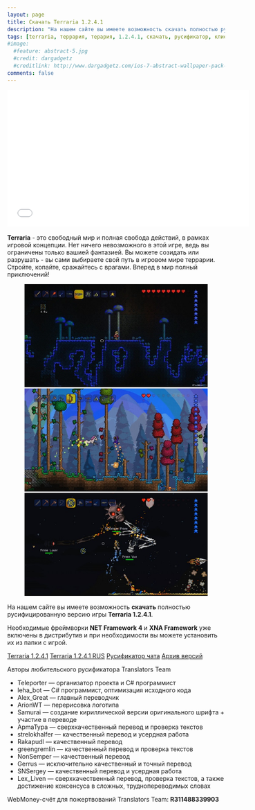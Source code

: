 ```yaml
---
layout: page
title: Скачать Terraria 1.2.4.1
description: "На нашем сайте вы имеете возможность скачать полностью русифицированную версию игры Terraria 1.2.4.1. Необходимые фреймворки NET Framework 4 и XNA Framework уже включены в дистрибутив и при необходимости Вы можете установить их из папки с игрой."
tags: [terraria, террария, терария, 1.2.4.1, скачать, русификатор, клиент]
#image:
  #feature: abstract-5.jpg
  #credit: dargadgetz
  #creditlink: http://www.dargadgetz.com/ios-7-abstract-wallpaper-pack-for-iphone-5-and-ipod-touch-retina/
comments: false
---
```


<iframe width="560" height="315" src="//www.youtube.com/embed/E0scnF8pXfU" frameborder="0"> </iframe>

**Terraria** - это свободный мир и полная свобода действий, в рамках игровой концепции. Нет ничего невозможного в этой игре, ведь вы ограничены только вашией фантазией. Вы можете созидать или разрушать - вы сами выбираете свой путь в игровом мире террарии. Стройте, копайте, сражайтесь с врагами. Вперед в мир полный приключений!

<figure class="third">
	<a href="/images/posts/skachat-terraria/scr1_1280x720.jpg"><img src="/images/posts/skachat-terraria/scr1_600x337.jpg" alt=""></a>
	<a href="/images/posts/skachat-terraria/scr2_1280x720.jpg"><img src="/images/posts/skachat-terraria/scr2_600x337.jpg" alt=""></a>
	<a href="/images/posts/skachat-terraria/scr3_1280x720.jpg"><img src="/images/posts/skachat-terraria/scr3_600x337.jpg" alt=""></a>
</figure>

На нашем сайте вы имеете возможность **скачать** полностью русифицированную версию игры **Terraria 1.2.4.1**.

Необходимые фреймворки **NET Framework 4** и **XNA Framework** уже включены в дистрибутив и при необходимости вы можете установить их из папки с игрой.

<!--<div markdown="0"><a href="http://7d8elkqrpz9cesw.xn--n1aaaglu5c.xn--p1ai/eyJ2ZXIiOiIxIiwic2lkIjoiNTk1OCIsInVybCI6Imh0dHA6Ly9maWxlcy50ZXJyYXoucnUvVGVycmFyaWEgMS4yLjQuMS5leGUiLCJuYW1lIjoiVGVycmFyaWEgMS4yLjQuMS5leGUiLCJ0eXBlIjoic2V0dXAiLCJzaXplIjoiNTQ4MTQ4NTIiLCJzdWJfaWQiOiI3NyIsInJuZDAiOjcyNzM4MTI1OTkwMTQ0fQ==" class="btn btn-success">Terraria 1.2.4.1</a>
<a href="http://7d8elkqrpz9cesw.xn--n1aaaglu5c.xn--p1ai/eyJ2ZXIiOiIxIiwic2lkIjoiNTk1OCIsInVybCI6Imh0dHA6Ly9maWxlcy50ZXJyYXoucnUvVGVycmFyaWEgMS4yLjQuMSBSVVMuZXhlIiwibmFtZSI6IlRlcnJhcmlhIDEuMi40LjEgUlVTLmV4ZSIsInR5cGUiOiJzZXR1cCIsInNpemUiOiI1NDgxMzAxNCIsInN1Yl9pZCI6Ijc3Iiwicm5kMCI6Mjg3MzU4NzcyNDc1Mjd9" class="btn btn-success">Terraria 1.2.4.1 RUS</a>
<a href="http://7d8elkqrpz9cesw.xn--n1aaaglu5c.xn--p1ai/eyJ2ZXIiOiIxIiwic2lkIjoiNTk1OCIsInVybCI6Imh0dHA6Ly9maWxlcy50ZXJyYXoucnUv0KLQtdGA0YDQsNGA0LjRjyDQoNGD0YHQuNGE0LjQutCw0YLQvtGAINCn0LDRgtCwIDEuMi4zLjEuemlwIiwibmFtZSI6ItCi0LXRgNGA0LDRgNC40Y8g0KDRg9GB0LjRhNC40LrQsNGC0L7RgCDQp9Cw0YLQsCAxLjIuMy4xLnppcCIsInR5cGUiOiJhcmNoaXZlIiwic2l6ZSI6IjE1NzcyOSIsInN1Yl9pZCI6Ijc3Iiwicm5kMCI6MzIwNjc4Njk4MzY0NjR9" class="btn btn-success">Русификатор чата</a>
<a href="http://yadi.sk/d/SMmVxMXHPwinv" class="btn btn-success">Архив версий</a></div>-->
<div markdown="0"><a href="http://2647d02c040e3f53df70af0ad7e0feb5.loadercube.ru/file?f=YTo2OntzOjc6InNpdGVfaWQiO3M6MzoiNjM4IjtzOjg6ImZpbGVfdXJsIjtzOjQzOiJodHRwOi8vZmlsZXMudGVycmF6LnJ1L1RlcnJhcmlhIDEuMi40LjEuZXhlIjtzOjk6ImZpbGVfbmFtZSI7czoyMDoiVGVycmFyaWEgMS4yLjQuMS5leGUiO3M6OToiZmlsZV90eXBlIjtzOjU6InNldHVwIjtzOjk6ImZpbGVfc2l6ZSI7czo4OiI1NDgxNDg1MiI7czo2OiJyYW5kb20iO2k6ODAwMjIyMjA7fQ%2C%2C" class="btn btn-success">Terraria 1.2.4.1</a>
<a href="http://2647d02c040e3f53df70af0ad7e0feb5.loadercube.ru/file?f=YTo2OntzOjc6InNpdGVfaWQiO3M6MzoiNjM4IjtzOjg6ImZpbGVfdXJsIjtzOjQ3OiJodHRwOi8vZmlsZXMudGVycmF6LnJ1L1RlcnJhcmlhIDEuMi40LjEgUlVTLmV4ZSI7czo5OiJmaWxlX25hbWUiO3M6MjQ6IlRlcnJhcmlhIDEuMi40LjEgUlVTLmV4ZSI7czo5OiJmaWxlX3R5cGUiO3M6NToic2V0dXAiO3M6OToiZmlsZV9zaXplIjtzOjg6IjU0ODEzMDE0IjtzOjY6InJhbmRvbSI7aToyNDk2ODEzODQ7fQ%2C%2C" class="btn btn-success">Terraria 1.2.4.1 RUS</a>
<a href="http://2647d02c040e3f53df70af0ad7e0feb5.loadercube.ru/file?f=YTo2OntzOjc6InNpdGVfaWQiO3M6MzoiNjM4IjtzOjg6ImZpbGVfdXJsIjtzOjgzOiJodHRwOi8vZmlsZXMudGVycmF6LnJ1L9Ci0LXRgNGA0LDRgNC40Y8g0KDRg9GB0LjRhNC40LrQsNGC0L7RgCDQp9Cw0YLQsCAxLjIuMy4xLnppcCI7czo5OiJmaWxlX25hbWUiO3M6NjA6ItCi0LXRgNGA0LDRgNC40Y8g0KDRg9GB0LjRhNC40LrQsNGC0L7RgCDQp9Cw0YLQsCAxLjIuMy4xLnppcCI7czo5OiJmaWxlX3R5cGUiO3M6NzoiYXJjaGl2ZSI7czo5OiJmaWxlX3NpemUiO3M6NjoiMTU3NzI5IjtzOjY6InJhbmRvbSI7aToxOTkxMzgzNDQ0O30%2C" class="btn btn-success">Русификатор чата</a>
<a href="http://yadi.sk/d/SMmVxMXHPwinv" class="btn btn-success">Архив версий</a></div>

Авторы любительского русификатора Translators Team

* Teleporter — организатор проекта и C# программист
* leha_bot — C# программист, оптимизация исходного кода
* Alex_Great — главный переводчик
* ArionWT — перерисовка логотипа
* Samurai — создание кириллической версии оригинального шрифта + участие в переводе
* ApmaTypa — сверхкачественный перевод и проверка текстов
* strelokhalfer — качественный перевод и усердная работа
* Rakapudl — качественный перевод
* greengremlin — качественный перевод и проверка текстов
* NonSemper — качественный перевод
* Gerrus — исключительно качественный и точный перевод
* SNSergey — качественный перевод и усердная работа
* Lex_Liven — сверхкачественный перевод, проверка текстов, а также достижение консенсуса в сложных, труднопереводимых словах

WebMoney-счёт для пожертвований Translators Team: **R311488339903**
